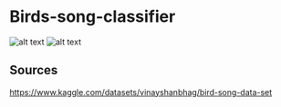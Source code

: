 # Birds-song-classifier
 ![alt text](https://i.ytimg.com/vi/_A75Jm4DDuk/hq720.jpg?sqp=-oaymwEhCK4FEIIDSFryq4qpAxMIARUAAAAAGAElAADIQj0AgKJD&rs=AOn4CLD-V79FPzvAt0Ly-L-Xa320672mQw)
 ![alt text](https://img.freepik.com/vecteurs-premium/vague-note-musique-affiche-musicale-fond-notes-cle-sol-abstraite-isolee-icones-sonores-illustration-bande-sonore-vectorielle-symphonie-decoration-ligne-musicien-courbe-note-musique_53562-15216.jpg)
## Sources
https://www.kaggle.com/datasets/vinayshanbhag/bird-song-data-set

